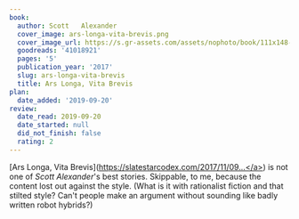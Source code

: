 ```yaml
---
book:
  author: Scott   Alexander
  cover_image: ars-longa-vita-brevis.png
  cover_image_url: https://s.gr-assets.com/assets/nophoto/book/111x148-bcc042a9c91a29c1d680899eff700a03.png
  goodreads: '41018921'
  pages: '5'
  publication_year: '2017'
  slug: ars-longa-vita-brevis
  title: Ars Longa, Vita Brevis
plan:
  date_added: '2019-09-20'
review:
  date_read: 2019-09-20
  date_started: null
  did_not_finish: false
  rating: 2
---
```


[Ars Longa, Vita Brevis](<a target="_blank" href="https://slatestarcodex.com/2017/11/09/ars-longa-vita-brevis/" rel="nofollow">https://slatestarcodex.com/2017/11/09...</a>) is not one of *Scott Alexander*'s best stories. Skippable, to me, because the content lost out against the style. (What is it with rationalist fiction and that stilted style? Can't people make an argument without sounding like badly written robot hybrids?)
